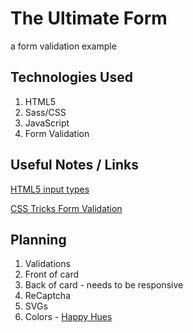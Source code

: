 # The Ultimate Form

a form validation example

## Technologies Used

1. HTML5
2. Sass/CSS
3. JavaScript
4. Form Validation

## Useful Notes / Links

[HTML5 input types](https://developer.mozilla.org/en-US/docs/Learn/Forms/HTML5_input_types)

[CSS Tricks Form Validation](https://css-tricks.com/form-validation-part-1-constraint-validation-html/)


## Planning
1. Validations
2. Front of card
3. Back of card - needs to be responsive
4. ReCaptcha
5. SVGs
6. Colors - [Happy Hues](https://www.happyhues.co/palettes/2)
